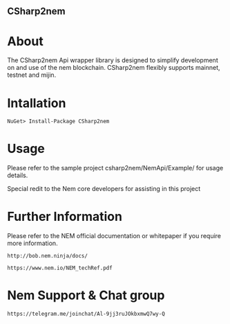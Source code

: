 ## CSharp2nem

# About

The CSharp2nem Api wrapper library is designed to simplify development on and use of the nem blockchain. CSharp2nem flexibly supports mainnet, testnet and mijin.

# Intallation

	NuGet> Install-Package CSharp2nem

# Usage

Please refer to the sample project csharp2nem/NemApi/Example/ for usage details.

Special redit to the Nem core developers for assisting in this project

# Further Information

Please refer to the NEM official documentation or whitepaper if you require more information.

	http://bob.nem.ninja/docs/
	
	https://www.nem.io/NEM_techRef.pdf
	
# Nem Support & Chat group

	https://telegram.me/joinchat/Al-9jj3ruJOkbxmwQ7wy-Q